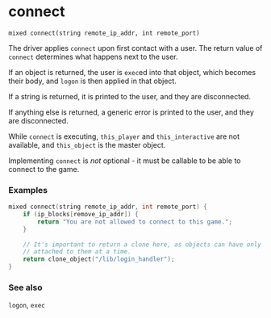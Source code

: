 # connect

`mixed connect(string remote_ip_addr, int remote_port)`

The driver applies `connect` upon first contact with a user. The return value
of `connect` determines what happens next to the user. 

If an object is returned, the user is `exec`ed into that object, which 
becomes their body, and `logon` is then applied in that object.

If a string is returned, it is printed to the user, and they are disconnected.

If anything else is returned, a generic error is printed to the user, and they are disconnected.

While `connect` is executing, `this_player` and `this_interactive` are not
available, and `this_object` is the master object.

Implementing `connect` is _not_ optional - it must be callable to be able to connect to the game.

### Examples

```c
mixed connect(string remote_ip_addr, int remote_port) {
    if (ip_blocks[remove_ip_addr]) {
        return "You are not allowed to connect to this game.";
    }
 
    // It's important to return a clone here, as objects can have only one user
    // attached to them at a time.
    return clone_object("/lib/login_handler");
}
```

### See also

`logon`, `exec`